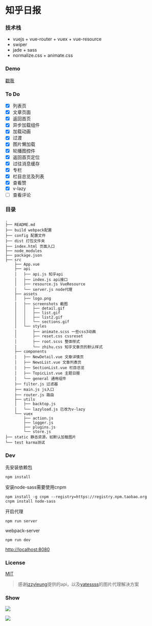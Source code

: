 # 知乎日报

### 技术栈

+ vuejs + vue-router + vuex + vue-resource
+ swiper
+ jade + sass
+ normalize.css + animate.css

### Demo

[戳我](http://zhihu.cacivy.com/)

### To Do

- [x] 列表页
- [x] 文章页面
- [x] 返回首页
- [x] 异步加载组件
- [x] 加载动画
- [X] 过渡
- [x] 图片懒加载
- [x] 轮播图控件
- [x] 返回首页定位
- [x] 过往消息缓存
- [x] 专栏
- [x] 栏目总览及列表
- [x] 查看赞
- [x] v-lazy
- [ ] 查看评论

### 目录

```
.
├── README.md
├── build webpack配置
├── config 配置文件
├── dist 打包文件夹
├── index.html 页面入口
├── node_modules 
├── package.json 
├── src 
	├── App.vue
	├── api
	│   ├── api.js 知乎api
	│   ├── index.js api接口
	│   ├── resource.js VueResource
	│   └── server.js node代理
	├── assets
	│   ├── logo.png
	│   ├── screenshots 截图
	│   │   ├── detail.gif
	│   │   ├── list.gif
	│   │   ├── list2.gif
	│   │   └── sections.gif
	│   └── styles
	│       ├── animate.scss 一些css3动画
	│       ├── reset.css cssreset
	│       ├── root.scss 整体样式
	│       └── zhihu.css 知乎文章页的默认样式
	├── components
	│   ├── NewDetail.vue 文章详情页
	│   ├── NewsList.vue 文章列表页
	│   ├── SectionList.vue 栏目总览
	│   ├── TopicList.vue 主题日报
	│   └── general 通用组件
	├── filter.js 过滤器
	├── main.js js入口
	├── router.js 路由
	├── utils
	│   ├── backtop.js
	│   └── lazyload.js 已改为v-lazy
	└── vuex
	    ├── action.js 
	    ├── logger.js
	    ├── plugins.js
	    └── store.js
├── static 静态资源，如默认加载图片
└── test karma测试
```

### Dev

先安装依赖包
```nodejs
npm install
```

安装node-sass需要使用cnpm

```
npm install -g cnpm --registry=https://registry.npm.taobao.org
cnpm install node-sass
```

开启代理
```nodejs
npm run server
```

webpack-server
```nodejs
npm run dev
```

[http://localhost:8080](http://localhost:8080)

### License

[MIT](http://opensource.org/licenses/MIT)

> 感谢[izzyleung](https://github.com/izzyleung/ZhihuDailyPurify/wiki/%E7%9F%A5%E4%B9%8E%E6%97%A5%E6%8A%A5-API-%E5%88%86%E6%9E%90)提供的api，以及[yatessss](https://github.com/yatessss/zhihudaily-vue)的图片代理解决方案


### Show

![](./src/assets/screenshots/list2.gif)

![](./src/assets/screenshots/sections.gif)

